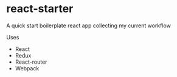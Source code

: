 # react-starter
A quick start boilerplate react app collecting my current workflow

Uses
- React
- Redux
- React-router
- Webpack
